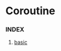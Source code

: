 # Coroutine

### INDEX

1. [basic](https://github.com/oh29oh29/kotlin-study/tree/master/coroutine/src/main/kotlin/basic)
